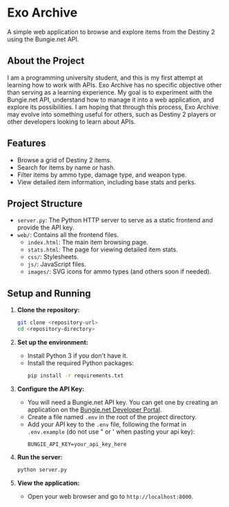 # Exo Archive

A simple web application to browse and explore items from the Destiny 2 using the Bungie.net API.

## About the Project

I am a programming university student, and this is my first attempt at learning how to work with APIs. Exo Archive has no specific objective other than serving as a learning experience. My goal is to experiment with the Bungie.net API, understand how to manage it into a web application, and explore its possibilities. I am hoping that through this process, Exo Archive may evolve into something useful for others, such as Destiny 2 players or other developers looking to learn about APIs.

## Features

- Browse a grid of Destiny 2 items.
- Search for items by name or hash.
- Filter items by ammo type, damage type, and weapon type.
- View detailed item information, including base stats and perks.

## Project Structure

- `server.py`: The Python HTTP server to serve as a static frontend and provide the API key.
- `web/`: Contains all the frontend files.
  - `index.html`: The main item browsing page.
  - `stats.html`: The page for viewing detailed item stats.
  - `css/`: Stylesheets.
  - `js/`: JavaScript files.
  - `images/`: SVG icons for ammo types (and others soon if needed).

## Setup and Running

1. **Clone the repository:**
    ```bash
    git clone <repository-url>
    cd <repository-directory>

2.  **Set up the environment:**
    -   Install Python 3 if you don't have it.
    -   Install the required Python packages:
        ```bash
        pip install -r requirements.txt
        ```

3.  **Configure the API Key:**
    -   You will need a Bungie.net API key. You can get one by creating an application on the [Bungie.net Developer Portal](https://www.bungie.net/en/Application).
    -   Create a file named `.env` in the root of the project directory.
    -   Add your API key to the `.env` file, following the format in `.env.example` (do not use " or ' when pasting your api key):
        ```
        BUNGIE_API_KEY=your_api_key_here
        ```

4.  **Run the server:**
    ```bash
    python server.py
    ```

5.  **View the application:**
    -   Open your web browser and go to `http://localhost:8000`.